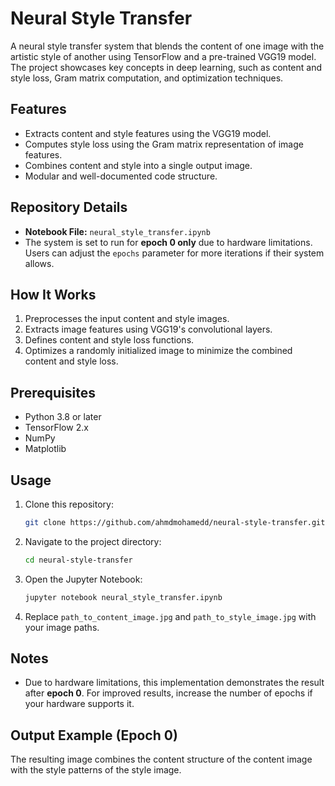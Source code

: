 # Neural Style Transfer  

A neural style transfer system that blends the content of one image with the artistic style of another using TensorFlow and a pre-trained VGG19 model. The project showcases key concepts in deep learning, such as content and style loss, Gram matrix computation, and optimization techniques.

## Features
- Extracts content and style features using the VGG19 model.
- Computes style loss using the Gram matrix representation of image features.
- Combines content and style into a single output image.
- Modular and well-documented code structure.

## Repository Details
- **Notebook File:** `neural_style_transfer.ipynb`
- The system is set to run for **epoch 0 only** due to hardware limitations. Users can adjust the `epochs` parameter for more iterations if their system allows.

## How It Works
1. Preprocesses the input content and style images.
2. Extracts image features using VGG19's convolutional layers.
3. Defines content and style loss functions.
4. Optimizes a randomly initialized image to minimize the combined content and style loss.

## Prerequisites
- Python 3.8 or later
- TensorFlow 2.x
- NumPy
- Matplotlib

## Usage
1. Clone this repository:  
   ```bash
   git clone https://github.com/ahmdmohamedd/neural-style-transfer.git
   ```
2. Navigate to the project directory:  
   ```bash
   cd neural-style-transfer
   ```
3. Open the Jupyter Notebook:  
   ```bash
   jupyter notebook neural_style_transfer.ipynb
   ```
4. Replace `path_to_content_image.jpg` and `path_to_style_image.jpg` with your image paths.  

## Notes
- Due to hardware limitations, this implementation demonstrates the result after **epoch 0**. For improved results, increase the number of epochs if your hardware supports it.

## Output Example (Epoch 0)
The resulting image combines the content structure of the content image with the style patterns of the style image.  
